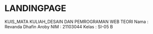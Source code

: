 # LANDINGPAGE
KUIS_MATA KULIAH_DESAIN DAN PEMROGRAMAN WEB TEORI
Nama  : Revanda Dhafin Aroby
NIM   : 21103044
Kelas : SI-05 B
